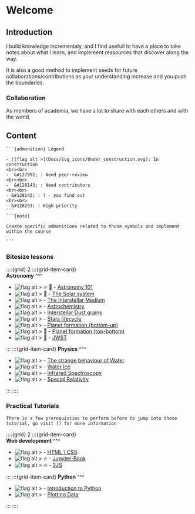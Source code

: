# Welcome

## Introduction

I build knowledge incrementaly, and I find usefull to have a place to take notes about what I learn, and implement ressources that discover along the way.

It is also a good method to implement seeds for future collaborations/contributions as your understanding increase and you push the boundaries.

### Collaboration

As members of academia, we have a lot to share with each others and with the world.


## Content


````{margin} 
```{admonition} Legend

- ![flag alt >](Docs/Svg_icons/Under_construction.svg): In construction
<br><br>
-  &#127992; : Need peer-review
<br><br>
-  &#128143; : Need contributors 
<br><br>
- &#128142; : ? - you find out
<br><br>
- &#128293; : High priority
```
```{note} 

Create specific admonitions related to those symbols and implement within the course

```
````

### Bitesize lessons 

::::{grid} 2
:::{grid-item-card}  
**Astronomy**
^^^

- ![flag alt >](Docs/Svg_icons/Under_construction.svg)   &#128293; &#127992;  - [Astronomy 101](Bitesize/Astronomy/Astronomy_101/Astronomy_101)
- ![flag alt >](Docs/Svg_icons/Under_construction.svg)  &#128142; - [The Solar system](Bitesize/Astronomy/The_solar_system/Solar_system.md)
- ![flag alt >](Docs/Svg_icons/Under_construction.svg)  - [The Interstellar Medium](Bitesize/Astronomy/ISM/ISM.md)
- ![flag alt >](Docs/Svg_icons/Under_construction.svg)  - [Astrochemistry](Bitesize/Astronomy/Astrochemistry/Astrochemistry.md)
- ![flag alt >](Docs/Svg_icons/Under_construction.svg)  - [Interstellar Dust grains](Bitesize/Astronomy/Interstellar_dust_grains/Dust.md)
- ![flag alt >](Docs/Svg_icons/Under_construction.svg)  - [Stars lifecycle](Bitesize/Astronomy/Star_formation/Star_formation.md)
- ![flag alt >](Docs/Svg_icons/Under_construction.svg)  - [Planet formation (bottom-up)](Bitesize/Astronomy/Planet_formation_bottom-top/Planet_formation_bottom-top.md)
- ![flag alt >](Docs/Svg_icons/Under_construction.svg) &#128143; - [Planet formation (top-bottom)](Bitesize/Astronomy/Planet_formation_top-bottom/Planet_formation_top-bottom.md)
- ![flag alt >](Docs/Svg_icons/Under_construction.svg) &#128143; - [JWST](Bitesize/Astronomy/JWST/JWST.md)

:::
:::{grid-item-card} 
**Physics**
^^^

- ![flag alt >](Docs/Svg_icons/Under_construction.svg) - [The strange behaviour of Water](Bitesize/Physics/Water_physics/Water_physics)
- ![flag alt >](Docs/Svg_icons/Under_construction.svg) - [Water Ice](Bitesize/Physics/Water_ice/Water_ice)
- ![flag alt >](Docs/Svg_icons/Under_construction.svg) - [Infrared Spectroscopy](Bitesize/Physics/IR_Spectro/IR_Spectro)
- ![flag alt >](Docs/Svg_icons/Under_construction.svg) - [Special Relativity](Bitesize/Physics/Special_Relativity/Special_Relativity)


:::
::::


### Practical Tutorials

```{warning}
There is a few prerequisties to perform before to jump into those tutorial, go visit () for more information
```

::::{grid} 2
:::{grid-item-card}  
**Web development**
^^^

- ![flag alt >](Docs/Svg_icons/Under_construction.svg) - [HTML \ CSS](Practicle/WebDev/HTML_CSS/HTML_CSS)
- ![flag alt >](Docs/Svg_icons/Under_construction.svg) &#128293; - [Jupyter-Book ](Practicle/WebDev/Jupyter_Book/Jupyter_Book)
- ![flag alt >](Docs/Svg_icons/Under_construction.svg) &#128293; - [3JS ](Practicle/WebDev/3JS/3JS)

:::
:::{grid-item-card} 
**Python**
^^^
- ![flag alt >](Docs/Svg_icons/Under_construction.svg) - [Introduction to Python](Practicle/Python/Step1.md)
- ![flag alt >](Docs/Svg_icons/Under_construction.svg) - [Plotting Data](Practicle/Python/Step2.md)

:::
::::